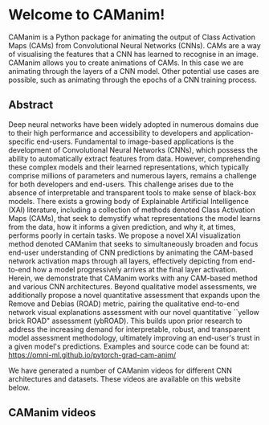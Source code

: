 # Welcome to CAManim! 

CAManim is a Python package for animating the output of Class Activation Maps (CAMs) from Convolutional Neural Networks (CNNs). CAMs are a way of visualising the features that a CNN has learned to recognise in an image. CAManim allows you to create animations of CAMs. In this case we are animating through the layers of a CNN model. Other potential use cases are possible, such as animating through the epochs of a CNN training process.

## Abstract

Deep neural networks have been widely adopted in numerous domains due to their high performance and accessibility to developers and application-specific end-users. Fundamental to image-based applications is the development of Convolutional Neural Networks (CNNs), which possess the ability to automatically extract features from data. However, comprehending these complex models and their learned representations, which typically comprise millions of parameters and numerous layers, remains a challenge for both developers and end-users. This challenge arises due to the absence of interpretable and transparent tools to make sense of black-box models. There exists a growing body of Explainable Artificial Intelligence (XAI) literature, including a collection of methods denoted Class Activation Maps (CAMs), that seek to demystify what representations the model learns from the data, how it informs a given prediction, and why it, at times, performs poorly in certain tasks. We propose a novel XAI visualization method denoted CAManim that seeks to simultaneously broaden and focus end-user understanding of CNN predictions by animating the CAM-based network activation maps through all layers, effectively depicting from end-to-end how a model progressively arrives at the final layer activation. Herein, we demonstrate that CAManim works with any CAM-based method and various CNN architectures. Beyond qualitative model assessments, we additionally propose a novel quantitative assessment that expands upon the Remove and Debias (ROAD) metric, pairing the qualitative end-to-end network visual explanations assessment with our novel quantitative ``yellow brick ROAD" assessment (ybROAD). This builds upon prior research to address the increasing demand for interpretable, robust, and transparent model assessment methodology, ultimately improving an end-user's trust in a given model's predictions. Examples and source code can be found at: https://omni-ml.github.io/pytorch-grad-cam-anim/


We have generated a number of CAManim videos for different CNN architectures and datasets. These videos are available on this website below.

## CAManim videos
```{tableofcontents}
```


